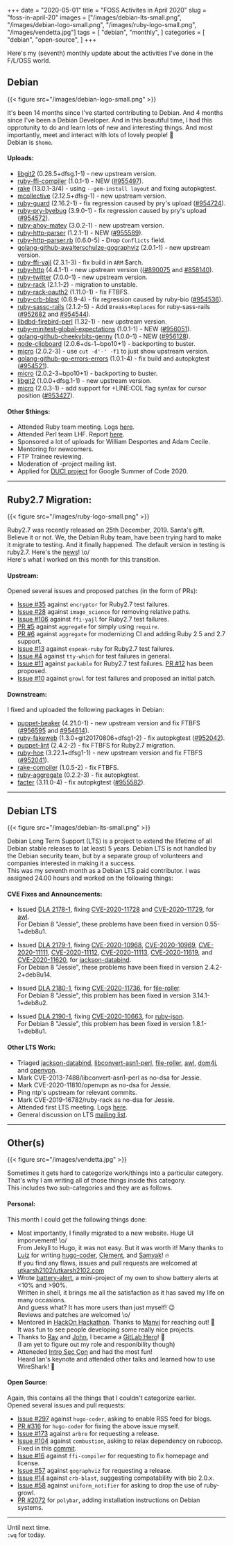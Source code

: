 +++
date = "2020-05-01"
title = "FOSS Activites in April 2020"
slug = "foss-in-april-20"
images = ["/images/debian-lts-small.png", "/images/debian-logo-small.png", "/images/ruby-logo-small.png", "/images/vendetta.jpg"]
tags = [
    "debian",
    "monthly",
]
categories = [
    "debian",
    "open-source",
]
+++

Here's my (seventh) monthly update about the activities I've done in the F/L/OSS world.

## Debian
{{< figure src="/images/debian-logo-small.png" >}}

It's been 14 months since I've started contributing to Debian.
And 4 months since I've been a Debian Developer. And in this beautiful time,
I had this opprotunity to do and learn lots of new and interesting things. And most
importantly, meet and interact with lots of lovely people! 💖  
Debian is `$home`.  

#### Uploads:

- [libgit2](https://tracker.debian.org/pkg/libgit2) (0.28.5+dfsg.1-1) - new upstream version.  
- [ruby-ffi-compiler](https://tracker.debian.org/pkg/ruby-ffi-compiler) (1.0.1-1) - NEW ([#955497](https://bugs.debian.org/#955497)).  
- [rake](https://tracker.debian.org/pkg/rake) (13.0.1-3/4) - using `--gem-install layout` and fixing autopkgtest.  
- [mcollective](https://tracker.debian.org/pkg/mcollective) (2.12.5+dfsg-1) - new upstream version.  
- [ruby-guard](https://tracker.debian.org/pkg/ruby-guard) (2.16.2-1) - fix regression caused by pry's upload ([#954724](https://bugs.debian.org/#954724)).  
- [ruby-pry-byebug](https://tracker.debian.org/pkg/ruby-pry-byebug) (3.9.0-1) - fix regression caused by pry's upload ([#954572](https://bugs.debian.org/#954572)).  
- [ruby-ahoy-matey](https://tracker.debian.org/pkg/ruby-ahoy-matey) (3.0.2-1) - new upstream version.  
- [ruby-http-parser](https://tracker.debian.org/pkg/ruby-http-parser) (1.2.1-1) - NEW ([#955589](https://bugs.debian.org/#955589)).  
- [ruby-http-parser.rb](https://tracker.debian.org/pkg/ruby-http-parser.rb) (0.6.0-5) - Drop `Conflicts` field.  
- [golang-github-awalterschulze-gographviz](https://tracker.debian.org/pkg/golang-github-awalterschulze-gographviz) (2.0.1-1) - new upstream version.  
- [ruby-ffi-yajl](https://tracker.debian.org/pkg/ruby-ffi-yajl) (2.3.1-3) - fix build in `ARM` $arch.  
- [ruby-http](https://tracker.debian.org/pkg/ruby-http) (4.4.1-1) - new upstream version (([#890075](https://bugs.debian.org/#890075) and [#858140](https://bugs.debian.org/#858140)).  
- [ruby-twitter](https://tracker.debian.org/pkg/ruby-twitter) (7.0.0-1) - new upstream version.  
- [ruby-rack](https://tracker.debian.org/pkg/ruby-rack) (2.1.1-2) - migration to unstable.  
- [ruby-rack-oauth2](https://tracker.debian.org/pkg/ruby-rack-oauth2) (1.11.0-1) - fix FTBFS.  
- [ruby-crb-blast](https://tracker.debian.org/pkg/ruby-crb-blast) (0.6.9-4) - fix regression caused by ruby-bio ([#954536](https://bugs.debian.org/#954536)).  
- [ruby-sassc-rails](https://tracker.debian.org/pkg/ruby-sassc-rails) (2.1.2-5) - Add `Breaks+Replaces` for ruby-sass-rails ([#952682](https://bugs.debian.org/#952682) and [#954544](https://bugs.debian.org/#954544)).  
- [libdbd-firebird-perl](https://tracker.debian.org/pkg/libdbd-firebird-perl) (1.32-1) - new upstream version.  
- [ruby-minitest-global-expectations](https://tracker.debian.org/pkg/ruby-minitest-global-expectations) (1.0.1-1) - NEW ([#956051](https://bugs.debian.org/#956051)).  
- [golang-github-cheekybits-genny](https://tracker.debian.org/pkg/golang-github-cheekybits-genny) (1.0.0-1) - NEW ([#956128](https://bugs.debian.org/#956128)).  
- [node-clipboard](https://tracker.debian.org/pkg/node-clipboard) (2.0.6+ds-1~bpo10+1) - backporting to buster.  
- [micro](https://tracker.debian.org/pkg/micro) (2.0.2-3) - use `cut -d'-' -f1` to just show upstream version.  
- [golang-github-go-errors-errors](https://tracker.debian.org/pkg/golang-github-go-errors-errors) (1.0.1-4) - fix build and autopkgtest ([#954521](https://bugs.debian.org/#954521)).  
- [micro](https://tracker.debian.org/pkg/micro) (2.0.2-3~bpo10+1) - backporting to buster.  
- [libgit2](https://tracker.debian.org/pkg/libgit2) (1.0.0+dfsg.1-1) - new upstream version.  
- [micro](https://tracker.debian.org/pkg/micro) (2.0.3-1) - add support for +LINE:COL flag syntax for cursor position ([#953427](https://bugs.debian.org/#953427)).  

#### Other $things:

- Attended Ruby team meeting. Logs [here](http://meetbot.debian.net/debian-ruby/2020/debian-ruby.2020-04-03-16.31.html).  
- Attended Perl team LHF. Report [here](https://lists.debian.org/debian-perl/2020/04/msg00014.html).  
- Sponsored a lot of uploads for William Desportes and Adam Cecile.  
- Mentoring for newcomers.  
- FTP Trainee reviewing.  
- Moderation of -project mailing list.  
- Applied for [DUCI project](https://wiki.debian.org/SummerOfCode2020/Projects/#SummerOfCode2020.2FApprovedProjects.2FUpstreamDownstreamCooperationInRuby.Upstream.2FDownstream_cooperation_in_Ruby) for Google Summer of Code 2020.  

---

## Ruby2.7 Migration:
{{< figure src="/images/ruby-logo-small.png" >}}

Ruby2.7 was recently released on 25th December, 2019. Santa's gift. Believe it or not.
We, the Debian Ruby team, have been trying hard to make it migrate to testing. And it finally happened.
The default version in testing is ruby2.7. Here's the [news](https://tracker.debian.org/news/1119524/ruby-defaults-1271-migrated-to-testing/)! \o/  
Here's what I worked on this month for this transition.  

#### Upstream:

Opened several issues and proposed patches (in the form of PRs):

- [Issue #35](https://github.com/attr-encrypted/encryptor/issues/35) against `encryptor` for Ruby2.7 test failures.  
- [Issue #28](https://github.com/seattlerb/image_science/issues/28) against `image_science` for removing relative paths.  
- [Issue #106](https://github.com/chef/ffi-yajl/issues/106) against `ffi-yajl` for Ruby2.7 test failures.  
- [PR #5](https://github.com/josephruscio/aggregate/pull/5) against `aggregate` for simply using `require`.  
- [PR #6](https://github.com/josephruscio/aggregate/pull/6) against `aggregate` for modernizing CI and adding Ruby 2.5 and 2.7 support.  
- [Issue #13](https://github.com/dejan/espeak-ruby/issues/13) against `espeak-ruby` for Ruby2.7 test failures.  
- [Issue #4](https://github.com/piotrmurach/tty-which/issues/4) against `tty-which` for test failures in general.  
- [Issue #11](https://github.com/marcandre/packable/issues/11) against `packable` for Ruby2.7 test failures. [PR #12](https://github.com/marcandre/packable/pull/12) has been proposed.  
- [Issue #10](https://github.com/tj/growl/issues/10) against `growl` for test failures and proposed an initial patch.  

#### Downstream:

I fixed and uploaded the following packages in Debian:

- [puppet-beaker](https://tracker.debian.org/pkg/puppet-beaker) (4.21.0-1) - new upstream version and fix FTBFS ([#956595](https://bugs.debian.org/#956595) and [#954614](https://bugs.debian.org/#954614)).  
- [ruby-fakeweb](https://tracker.debian.org/pkg/ruby-fakeweb) (1.3.0+git20170806+dfsg1-2) - fix autopkgtest ([#952042](https://bugs.debian.org/#952042)).  
- [puppet-lint](https://tracker.debian.org/pkg/puppet-lint) (2.4.2-2) - fix FTBFS for Ruby2.7 migration.  
- [ruby-hoe](https://tracker.debian.org/pkg/ruby-hoe) (3.22.1+dfsg1-1) - new upstream version and fix FTBFS ([#952041](https://bugs.debian.org/#952041)).  
- [rake-compiler](https://tracker.debian.org/pkg/rake-compiler) (1.0.5-2) - fix FTBFS.  
- [ruby-aggregate](https://tracker.debian.org/pkg/ruby-aggregate) (0.2.2-3) - fix autopkgtest.  
- [facter](https://tracker.debian.org/pkg/facter) (3.11.0-4) - fix autopkgtest ([#955582](https://bugs.debian.org/#955582)).  

---

## Debian LTS
{{< figure src="/images/debian-lts-small.png" >}}

Debian Long Term Support (LTS) is a project to extend the lifetime of all Debian stable releases
to (at least) 5 years. Debian LTS is not handled by the Debian security team, but by a separate group
of volunteers and companies interested in making it a success.  
This was my seventh month as a Debian LTS paid contributor. I was assigned 24.00 hours and worked on
the following things:  

#### CVE Fixes and Announcements:

- Issued [DLA 2178-1](https://lists.debian.org/debian-lts-announce/2020/04/msg00011.html), fixing [CVE-2020-11728](https://security-tracker.debian.org/tracker/CVE-2020-11728) and [CVE-2020-11729](https://security-tracker.debian.org/tracker/CVE-2020-11729), for [awl](https://tracker.debian.org/awl).  
  For Debian 8 "Jessie", these problems have been fixed in version 0.55-1+deb8u1.  

- Issued [DLA 2179-1](https://lists.debian.org/debian-lts-announce/2020/04/msg00012.html), fixing [CVE-2020-10968](https://security-tracker.debian.org/tracker/CVE-2020-10968), [CVE-2020-10969](https://security-tracker.debian.org/tracker/CVE-2020-10969), [CVE-2020-11111](https://security-tracker.debian.org/tracker/CVE-2020-11111),
  [CVE-2020-11112](https://security-tracker.debian.org/tracker/CVE-2020-11112), [CVE-2020-11113](https://security-tracker.debian.org/tracker/CVE-2020-11113), [CVE-2020-11619](https://security-tracker.debian.org/tracker/CVE-2020-11619), and [CVE-2020-11620](https://security-tracker.debian.org/tracker/CVE-2020-11620), for [jackson-databind](https://tracker.debian.org/jackson-databind).  
  For Debian 8 "Jessie", these problems have been fixed in version 2.4.2-2+deb8u14.  

- Issued [DLA 2180-1](https://lists.debian.org/debian-lts-announce/2020/04/msg00013.html), fixing [CVE-2020-11736](https://security-tracker.debian.org/tracker/CVE-2020-11736), for [file-roller](https://tracker.debian.org/file-roller).  
  For Debian 8 "Jessie", this problem has been fixed in version 3.14.1-1+deb8u2.  

- Issued [DLA 2190-1](https://lists.debian.org/debian-lts-announce/2020/04/msg00023.html), fixing [CVE-2020-10663](https://security-tracker.debian.org/tracker/CVE-2020-10663), for [ruby-json](https://tracker.debian.org/ruby-json).  
  For Debian 8 "Jessie", this problem has been fixed in version 1.8.1-1+deb8u1.  

#### Other LTS Work:

- Triaged [jackson-databind](https://tracker.debian.org/pkg/jackson-databind),
[libconvert-asn1-perl](https://tracker.debian.org/pkg/libconvert-asn1-perl),
[file-roller](https://tracker.debian.org/pkg/file-roller),
[awl](https://tracker.debian.org/pkg/awl),
[dom4j](https://tracker.debian.org/pkg/dom4j),
and [openvpn](https://tracker.debian.org/pkg/openvpn).  
- Mark CVE-2013-7488/libconvert-asn1-perl as no-dsa for Jessie.  
- Mark CVE-2020-11810/openvpn as no-dsa for Jessie.  
- Ping ntp's upstream for relevant commits.  
- Mark CVE-2019-16782/ruby-rack as no-dsa for Jessie.  
- Attended first LTS meeting. Logs [here](http://meetbot.debian.net/debian-lts/2020/debian-lts.2020-04-29-13.59.html).  
- General discussion on LTS [mailing list](https://lists.debian.org/debian-lts/2020/05/threads.html).  

---

## Other(s)
{{< figure src="/images/vendetta.jpg" >}}

Sometimes it gets hard to categorize work/things into a particular category.  
That's why I am writing all of those things inside this category.  
This includes two sub-categories and they are as follows.

#### Personal:

This month I could get the following things done:

- Most importantly, I finally migrated to a new website. Huge UI imporvement! \o/  
  From Jekyll to Hugo, it was not easy. But it was worth it! Many thanks to [Luiz](https://luizdepra.dev/) for writing [hugo-coder](https://github.com/luizdepra/hugo-coder/), [Clement](https://clementpannetier.dev/), and [Samyak](https://samyak-jn.tk/)! 🔥  
  If you find any flaws, issues and pull requests are welcomed at [utkarsh2102/utkarsh2102.com](https://github.com/utkarsh2102/utkarsh2102.com)  
- Wrote [battery-alert](https://github.com/utkarsh2102/utsh/blob/master/battery-alert.sh), a mini-project of my own to show battery alerts at <10% and >90%.  
  Written in shell, it brings me all the satisfaction as it has saved my life on many occasions.  
  And guess what? It has more users than just myself! 😉  
  Reviews and patches are welcomed \o/  
- Mentored in [HackOn Hackathon](https://twitter.com/HackOnHackathon/status/1249582939261693953). Thanks to [Manvi](https://twitter.com/manvisinghwal) for reaching out! 🤗  
  It was fun to see people developing some really nice projects.
- Thanks to [Ray](https://twitter.com/rspaik) and [John](https://twitter.com/john_cogs), I became a [GitLab Hero](https://about.gitlab.com/community/heroes/members/)! 🥳  
  (I am yet to figure out my role and responibility though)  
- Atteneded [Intro Sec Con](https://twitter.com/introseccon) and had the most fun!  
  Heard Ian's keynote and attended other talks and learned how to use WireShark! 🦈  

#### Open Source:

Again, this contains all the things that I couldn't categorize earlier.  
Opened several issues and pull requests:

- [Issue #297](https://github.com/luizdepra/hugo-coder/issues/297) against `hugo-coder`, asking to enable RSS feed for blogs.  
- [PR #316](https://github.com/luizdepra/hugo-coder/pull/316) for `hugo-coder` for fixing the above issue myself.  
- [Issue #173](https://github.com/activeadmin/arbre/issues/173) against `arbre` for requesting a release.  
- [Issue #104](https://github.com/pat/combustion/issues/104) against `combustion`, asking to relax dependency on rubocop. Fixed in this [commit](https://github.com/pat/combustion/commit/902df3252f9ae38a0f127b4ae086e0da4944b80f).  
- [Issue #16](https://github.com/ffi/ffi-compiler/issues/16) against `ffi-compiler` for requesting to fix homepage and license.  
- [Issue #57](https://github.com/awalterschulze/gographviz/issues/57) against `gographviz` for requesting a release.  
- [Issue #14](https://github.com/cboursnell/crb-blast/issues/14) against `crb-blast`, suggesting compatability with bio 2.0.x.  
- [Issue #58](https://github.com/flyerhzm/uniform_notifier/issues/58) against `uniform_notifier` for asking to drop the use of ruby-growl.  
- [PR #2072](https://github.com/polybar/polybar/pull/2072) for `polybar`, adding installation instructions on Debian systems.  

---

Until next time.  
`:wq` for today.
